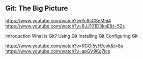 ## Git: The Big Picture 


https://www.youtube.com/watch?v=Yc8sCSeMhi4 
https://www.youtube.com/watch?v=8JJ101D3knE&t=52s 

Introduction
What is Git?
Using Git
Installing Git
Configuring Git


https://www.youtube.com/watch?v=RGOj5yH7evk&t=8s 
https://www.youtube.com/watch?v=apGV9Kg7ics